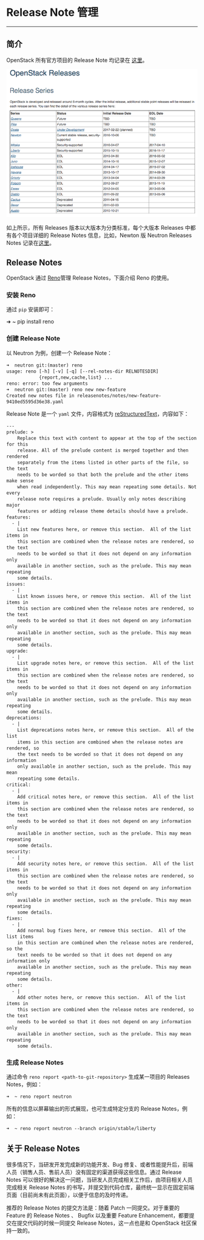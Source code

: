 # Release Note 管理

---

## 简介

OpenStack 所有官方项目的 Release Note 均记录在 [这里](https://releases.openstack.org/)。

![release][1]

如上所示，所有 Releases 版本以大版本为分类标准，每个大版本 Releases 中都有各个项目详细的 Release Notes 信息，比如，Newton 版 Neutron Releases Notes 记录在[这里](http://docs.openstack.org/releasenotes/neutron/newton.html)。

## Release Notes

OpenStack 通过 [Reno](http://docs.openstack.org/developer/reno/)管理 Release Notes，下面介绍 Reno 的使用。

### 安装 Reno

通过 `pip` 安装即可：

   ➜  ~ pip install reno

### 创建 Release Note

以 Neutron 为例，创建一个 Release Note：

    ➜  neutron git:(master) reno
    usage: reno [-h] [-v] [-q] [--rel-notes-dir RELNOTESDIR]
                {report,new,cache,list} ...
    reno: error: too few arguments
    ➜  neutron git:(master) reno new new-feature
    Created new notes file in releasenotes/notes/new-feature-9410ed5595d36e38.yaml

Release Note 是一个 `yaml` 文件，内容格式为 [reStructuredText](http://www.sphinx-doc.org/en/stable/rest.html)，内容如下：

    ---
    prelude: >
        Replace this text with content to appear at the top of the section for this
        release. All of the prelude content is merged together and then rendered
        separately from the items listed in other parts of the file, so the text
        needs to be worded so that both the prelude and the other items make sense
        when read independently. This may mean repeating some details. Not every
        release note requires a prelude. Usually only notes describing major
        features or adding release theme details should have a prelude.
    features:
      - |
        List new features here, or remove this section.  All of the list items in
        this section are combined when the release notes are rendered, so the text
        needs to be worded so that it does not depend on any information only
        available in another section, such as the prelude. This may mean repeating
        some details.
    issues:
      - |
        List known issues here, or remove this section.  All of the list items in
        this section are combined when the release notes are rendered, so the text
        needs to be worded so that it does not depend on any information only
        available in another section, such as the prelude. This may mean repeating
        some details.
    upgrade:
      - |
        List upgrade notes here, or remove this section.  All of the list items in
        this section are combined when the release notes are rendered, so the text
        needs to be worded so that it does not depend on any information only
        available in another section, such as the prelude. This may mean repeating
        some details.
    deprecations:
      - |
        List deprecations notes here, or remove this section.  All of the list
        items in this section are combined when the release notes are rendered, so
        the text needs to be worded so that it does not depend on any information
        only available in another section, such as the prelude. This may mean
        repeating some details.
    critical:
      - |
        Add critical notes here, or remove this section.  All of the list items in
        this section are combined when the release notes are rendered, so the text
        needs to be worded so that it does not depend on any information only
        available in another section, such as the prelude. This may mean repeating
        some details.
    security:
      - |
        Add security notes here, or remove this section.  All of the list items in
        this section are combined when the release notes are rendered, so the text
        needs to be worded so that it does not depend on any information only
        available in another section, such as the prelude. This may mean repeating
        some details.
    fixes:
      - |
        Add normal bug fixes here, or remove this section.  All of the list items
        in this section are combined when the release notes are rendered, so the
        text needs to be worded so that it does not depend on any information only
        available in another section, such as the prelude. This may mean repeating
        some details.
    other:
      - |
        Add other notes here, or remove this section.  All of the list items in
        this section are combined when the release notes are rendered, so the text
        needs to be worded so that it does not depend on any information only
        available in another section, such as the prelude. This may mean repeating
        some details.

### 生成 Release Notes

通过命令 `reno report <path-to-git-repository>` 生成某一项目的 Releases Notes，例如：

    ➜  ~ reno report neutron

所有的信息以屏幕输出的形式展现，也可生成特定分支的 Release Notes，例如：

    ➜  ~ reno report neutron --branch origin/stable/liberty

## 关于 Release Notes

很多情况下，当研发开发完成新的功能开发、Bug 修复、或者性能提升后，前端人员（销售人员、售前人员）没有固定的渠道获得这些信息。通过 Release Notes 可以很好的解决这一问题，当研发人员完成相关工作后，由项目相关人员完成相关 Release Notes 的书写，并提交到代码仓库，最终统一显示在固定前端页面（目前尚未有此页面），以便于信息的及时传递。

推荐的 Release Notes 的提交方法是：随着 Patch 一同提交。对于重要的 Feature 的 Release Notes 、 Bugfix 以及重要 Feature Enhancement，都要提交在提交代码的时候一同提交 Release Notes，这一点也是和 OpenStack 社区保持一致的。


[1]: ../images/release_notes/release.png
